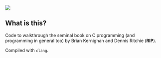 <img src="https://upload.wikimedia.org/wikipedia/commons/thumb/0/0e/The_C_Programming_Language%2C_First_Edition_Cover.svg/440px-The_C_Programming_Language%2C_First_Edition_Cover.svg.png">

## What is this?
Code to walkthrough the seminal book on C programming (and programming in general too) by Brian Kernighan and Dennis Ritchie (**RIP**).

Compiled with `clang`.